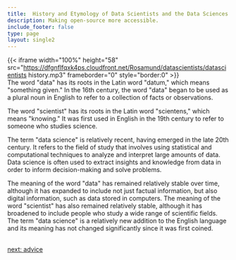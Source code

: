 ```yaml
---
title:  History and Etymology of Data Scientists and the Data Sciences  Industry
description: Making open-source more accessible.
include_footer: false
type: page
layout: single2
---
```


{{< iframe width="100%" height="58" src="https://dfgnflfqxk4ps.cloudfront.net/Rosamund/datascientists/datascientists history.mp3" frameborder="0" style="border:0" >}}<br>
The word "data" has its roots in the Latin word "datum," which means "something given." In the 16th century, the word "data" began to be used as a plural noun in English to refer to a collection of facts or observations.

The word "scientist" has its roots in the Latin word "scientens," which means "knowing." It was first used in English in the 19th century to refer to someone who studies science.

The term "data science" is relatively recent, having emerged in the late 20th century. It refers to the field of study that involves using statistical and computational techniques to analyze and interpret large amounts of data. Data science is often used to extract insights and knowledge from data in order to inform decision-making and solve problems.

The meaning of the word "data" has remained relatively stable over time, although it has expanded to include not just factual information, but also digital information, such as data stored in computers. The meaning of the word "scientist" has also remained relatively stable, although it has broadened to include people who study a wide range of scientific fields. The term "data science" is a relatively new addition to the English language and its meaning has not changed significantly since it was first coined.

<br>
<a href="https://insights.workdojos.com/datascientists/advice">next: advice</a>
<br>
</p>